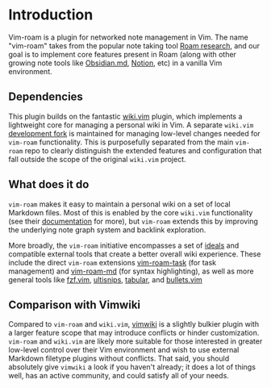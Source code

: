 # Introduction
Vim-roam is a plugin for networked note management in Vim. The name "vim-roam" takes from
the popular note taking tool [Roam research](https://roamresearch.com), and our goal is to
implement core features present in Roam (along with other growing note tools like
[Obsidian.md](https://obsidian.md), [Notion](https://notion.so), etc) in a vanilla Vim
environment.

## Dependencies
This plugin builds on the fantastic [wiki.vim](https://github.com/lervag/wiki.vim) plugin,
which implements a lightweight core for managing a personal wiki in Vim. A separate
`wiki.vim` [development fork](https://github.com/samgriesemer/wiki.vim) is maintained for
managing low-level changes needed for `vim-roam` functionality. This is purposefully
separated from the main `vim-roam` repo to clearly distinguish the extended features and
configuration that fall outside the scope of the original `wiki.vim` project.

## What does it do
`vim-roam` makes it easy to maintain a personal wiki on a set of local Markdown files.
Most of this is enabled by the core `wiki.vim` functionality (see their
[documentation](https://github.com/lervag/wiki.vim) for more), but `vim-roam` extends this
by improving the underlying note graph system and backlink exploration.

More broadly, the `vim-roam` initiative encompasses a set of
[ideals](https://samgriesemer.com/Vim-roam) and compatible external tools that create a
better overall wiki experience. These include the direct `vim-roam` extensions
[vim-roam-task](https://github.com/samgriesemer/vim-roam-task) (for task management) and
[vim-roam-md](https://github.com/samgriesemer/vim-roam-md) (for syntax highlighting), as
well as more general tools like [fzf.vim](https://github.com/junegunn/fzf.vim),
[ultisnips](https://github.com/SirVer/ultisnips),
[tabular](https://github.com/godlygeek/tabular), and
[bullets.vim](https://github.com/dkarter/bullets.vim)

## Comparison with Vimwiki
Compared to `vim-roam` and `wiki.vim`, [vimwiki](https://github.com/vimwiki/vimwiki) is a
slightly bulkier plugin with a larger feature scope that may introduce conflicts or hinder
customization. `vim-roam` and `wiki.vim` are likely more suitable for those interested in
greater low-level control over their Vim environment and wish to use external Markdown
filetype plugins without conflicts. That said, you should absolutely give `vimwiki` a look
if you haven't already; it does a lot of things well, has an active community, and could
satisfy all of your needs. 


